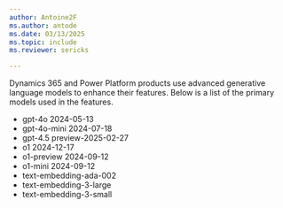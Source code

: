 ```yaml
---
author: Antoine2F
ms.author: antode
ms.date: 03/13/2025
ms.topic: include
ms.reviewer: sericks

---
```


Dynamics 365 and Power Platform products use advanced generative language models to enhance their features. Below is a list of the primary models used in the features.

- gpt-4o 2024-05-13
- gpt-4o-mini  2024-07-18
- gpt-4.5 preview-2025-02-27
- o1 2024-12-17
- o1-preview 2024-09-12
- o1-mini 2024-09-12
- text-embedding-ada-002
- text-embedding-3-large
- text-embedding-3-small
